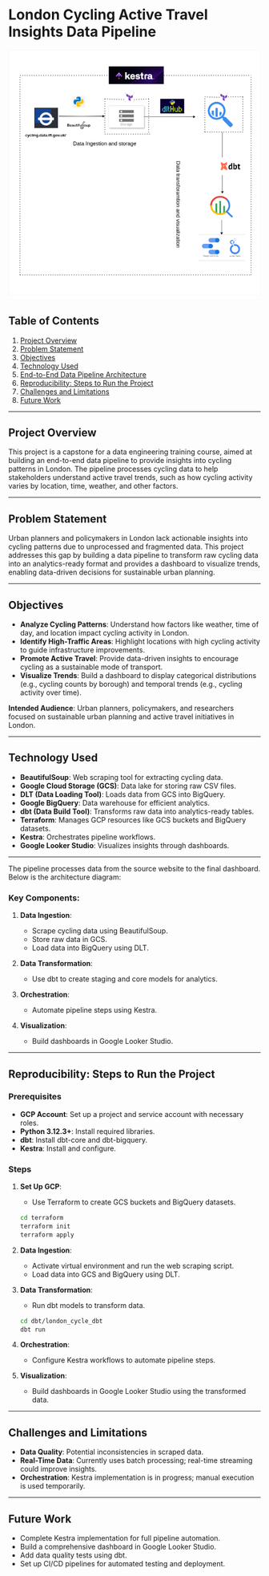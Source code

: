 # London Cycling Active Travel Insights Data Pipeline
![Pipeline Architecture](./images/data_pipline.drawio.png)
## Table of Contents
1. [Project Overview](#project-overview)
2. [Problem Statement](#problem-statement)
3. [Objectives](#objectives)
4. [Technology Used](#technology-used)
5. [End-to-End Data Pipeline Architecture](#end-to-end-data-pipeline-architecture)
6. [Reproducibility: Steps to Run the Project](#reproducibility-steps-to-run-the-project)
7. [Challenges and Limitations](#challenges-and-limitations)
8. [Future Work](#future-work)

---

## Project Overview
This project is a capstone for a data engineering training course, aimed at building an end-to-end data pipeline to provide insights into cycling patterns in London. The pipeline processes cycling data to help stakeholders understand active travel trends, such as how cycling activity varies by location, time, weather, and other factors.

---

## Problem Statement
Urban planners and policymakers in London lack actionable insights into cycling patterns due to unprocessed and fragmented data. This project addresses this gap by building a data pipeline to transform raw cycling data into an analytics-ready format and provides a dashboard to visualize trends, enabling data-driven decisions for sustainable urban planning.

---

## Objectives
- **Analyze Cycling Patterns**: Understand how factors like weather, time of day, and location impact cycling activity in London.
- **Identify High-Traffic Areas**: Highlight locations with high cycling activity to guide infrastructure improvements.
- **Promote Active Travel**: Provide data-driven insights to encourage cycling as a sustainable mode of transport.
- **Visualize Trends**: Build a dashboard to display categorical distributions (e.g., cycling counts by borough) and temporal trends (e.g., cycling activity over time).

**Intended Audience**: Urban planners, policymakers, and researchers focused on sustainable urban planning and active travel initiatives in London.

---

## Technology Used
- **BeautifulSoup**: Web scraping tool for extracting cycling data.
- **Google Cloud Storage (GCS)**: Data lake for storing raw CSV files.
- **DLT (Data Loading Tool)**: Loads data from GCS into BigQuery.
- **Google BigQuery**: Data warehouse for efficient analytics.
- **dbt (Data Build Tool)**: Transforms raw data into analytics-ready tables.
- **Terraform**: Manages GCP resources like GCS buckets and BigQuery datasets.
- **Kestra**: Orchestrates pipeline workflows.
- **Google Looker Studio**: Visualizes insights through dashboards.

---


The pipeline processes data from the source website to the final dashboard. Below is the architecture diagram:



### Key Components:
1. **Data Ingestion**:
    - Scrape cycling data using BeautifulSoup.
    - Store raw data in GCS.
    - Load data into BigQuery using DLT.

2. **Data Transformation**:
    - Use dbt to create staging and core models for analytics.

3. **Orchestration**:
    - Automate pipeline steps using Kestra.

4. **Visualization**:
    - Build dashboards in Google Looker Studio.

---

## Reproducibility: Steps to Run the Project

### Prerequisites
- **GCP Account**: Set up a project and service account with necessary roles.
- **Python 3.12.3+**: Install required libraries.
- **dbt**: Install dbt-core and dbt-bigquery.
- **Kestra**: Install and configure.

### Steps
1. **Set Up GCP**:
    - Use Terraform to create GCS buckets and BigQuery datasets.
    ```bash
    cd terraform
    terraform init
    terraform apply
    ```

2. **Data Ingestion**:
    - Activate virtual environment and run the web scraping script.
    - Load data into GCS and BigQuery using DLT.

3. **Data Transformation**:
    - Run dbt models to transform data.
    ```bash
    cd dbt/london_cycle_dbt
    dbt run
    ```

4. **Orchestration**:
    - Configure Kestra workflows to automate pipeline steps.

5. **Visualization**:
    - Build dashboards in Google Looker Studio using the transformed data.

---

## Challenges and Limitations
- **Data Quality**: Potential inconsistencies in scraped data.
- **Real-Time Data**: Currently uses batch processing; real-time streaming could improve insights.
- **Orchestration**: Kestra implementation is in progress; manual execution is used temporarily.

---

## Future Work
- Complete Kestra implementation for full pipeline automation.
- Build a comprehensive dashboard in Google Looker Studio.
- Add data quality tests using dbt.
- Set up CI/CD pipelines for automated testing and deployment.

